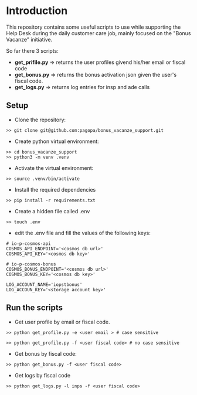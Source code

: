 # Introduction
This repository contains some useful scripts to use while supporting the Help Desk during the daily customer care job, mainly focused on the "Bonus Vacanze" initiative.

So far there 3 scripts:
- **get_prifile.py** => returns the user profiles givend his/her email or fiscal code
- **get_bonus.py** => returns the bonus activation json given the user's fiscal code.
- **get_logs.py** => returns log entries for insp and ade calls

## Setup

- Clone the repository:
```
>> git clone git@github.com:pagopa/bonus_vacanze_support.git
```
- Create python virtual environment:

```
>> cd bonus_vacanze_support
>> python3 -m venv .venv
```
- Activate the virtual environment:

```
>> source .venv/bin/activate
```
- Install the required dependencies

```
>> pip install -r requirements.txt
```

- Create a hidden file called .env
```
>> touch .env
```
- edit the .env file and fill the values of the following keys:

```
# io-p-cosmos-api
COSMOS_API_ENDPOINT='<cosmos db url>'
COSMOS_API_KEY='<cosmos db key>'

# io-p-cosmos-bonus
COSMOS_BONUS_ENDPOINT='<cosmos db url>'
COSMOS_BONUS_KEY='<cosmos db key>'

LOG_ACCOUNT_NAME='iopstbonus'
LOG_ACCOUN_KEY='<storage account key>'

```

## Run the scripts

- Get user profile by email or fiscal code.

```
>> python get_profile.py -e <user email > # case sensitive
```

```
>> python get_profile.py -f <user fiscal code> # no case sensitive
```

- Get bonus by fiscal code:

```
>> python get_bonus.py -f <user fiscal code>
```

- Get logs by fiscal code

```
>> python get_logs.py -l inps -f <user fiscal code>
```
